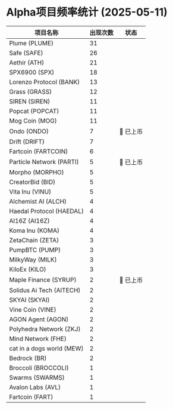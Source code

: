 # Alpha项目频率统计 (2025-05-11)

| 项目名称 | 出现次数 | 状态 |
| --- | --- | --- |
| Plume (PLUME) | 31 |  |
| Safe (SAFE) | 26 |  |
| Aethir (ATH) | 21 |  |
| SPX6900 (SPX) | 18 |  |
| Lorenzo Protocol (BANK) | 13 |  |
| Grass (GRASS) | 12 |  |
| SIREN (SIREN) | 11 |  |
| Popcat (POPCAT) | 11 |  |
| Mog Coin (MOG) | 11 |  |
| Ondo (ONDO) | 7 | 🔔 已上币 |
| Drift (DRIFT) | 7 |  |
| Fartcoin (FARTCOIN) | 6 |  |
| Particle Network (PARTI) | 5 | 🔔 已上币 |
| Morpho (MORPHO) | 5 |  |
| CreatorBid (BID) | 5 |  |
| Vita Inu (VINU) | 5 |  |
| Alchemist AI (ALCH) | 4 |  |
| Haedal Protocol (HAEDAL) | 4 |  |
| AI16Z (AI16Z) | 4 |  |
| Koma Inu (KOMA) | 4 |  |
| ZetaChain (ZETA) | 3 |  |
| PumpBTC (PUMP) | 3 |  |
| MilkyWay (MILK) | 3 |  |
| KiloEx (KILO) | 3 |  |
| Maple Finance (SYRUP) | 2 | 🔔 已上币 |
| Solidus Ai Tech (AITECH) | 2 |  |
| SKYAI (SKYAI) | 2 |  |
| Vine Coin (VINE) | 2 |  |
| AGON Agent (AGON) | 2 |  |
| Polyhedra Network (ZKJ) | 2 |  |
| Mind Network (FHE) | 2 |  |
| cat in a dogs world (MEW) | 2 |  |
| Bedrock (BR) | 2 |  |
| Broccoli (BROCCOLI) | 1 |  |
| Swarms (SWARMS) | 1 |  |
| Avalon Labs (AVL) | 1 |  |
| Fartcoin (FART) | 1 |  |
